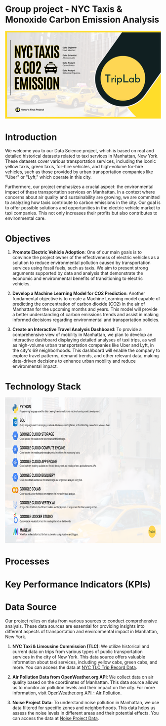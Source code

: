 # Group project - NYC Taxis & Monoxide Carbon Emission Analysis
​![Cover Image](img/cover.png)

# Introduction
We welcome you to our Data Science project, which is based on real and detailed historical datasets related to taxi services in Manhattan, New York. These datasets cover various transportation services, including the iconic yellow taxis, green taxis, for-hire vehicles, and high-volume for-hire vehicles, such as those provided by urban transportation companies like "Uber" or "Lyft," which operate in this city.

Furthermore, our project emphasizes a crucial aspect: the environmental impact of these transportation services on Manhattan. In a context where concerns about air quality and sustainability are growing, we are committed to analyzing how taxis contribute to carbon emissions in the city. Our goal is to offer possible solutions and opportunities in the electric vehicle market to taxi companies. This not only increases their profits but also contributes to environmental care.

# Objectives
1. **Promote Electric Vehicle Adoption**: One of our main goals is to convince the project owner of the effectiveness of electric vehicles as a solution to reduce environmental pollution caused by transportation services using fossil fuels, such as taxis. We aim to present strong arguments supported by data and analysis that demonstrate the economic and environmental benefits of transitioning to electric vehicles.

2. **Develop a Machine Learning Model for CO2 Prediction**: Another fundamental objective is to create a Machine Learning model capable of predicting the concentration of carbon dioxide (CO2) in the air of Manhattan for the upcoming months and years. This model will provide a better understanding of carbon emissions trends and assist in making informed decisions regarding environmental and transportation policies.

3. **Create an Interactive Travel Analysis Dashboard**: To provide a comprehensive view of mobility in Manhattan, we plan to develop an interactive dashboard displaying detailed analyses of taxi trips, as well as high-volume urban transportation companies like Uber and Lyft, in the city's 69 neighborhoods. This dashboard will enable the company to explore travel patterns, demand trends, and other relevant data, making data-driven decisions to enhance urban mobility and reduce environmental impact.


# Technology Stack
<div align="center">
  <img src="img/technology_stack.png" alt="Stack Tecnológico" height=470 width=1000>
</div>

# Processes
# Key Performance Indicators (KPIs)

# Data Source
Our project relies on data from various sources to conduct comprehensive analysis. These data sources are essential for providing insights into different aspects of transportation and environmental impact in Manhattan, New York.

1. **NYC Taxi & Limousine Commission (TLC)**: We utilize historical and current data on trips from various types of public transportation services in the city of New York. This data source offers valuable information about taxi services, including yellow cabs, green cabs, and more. You can access the data at [NYC TLC Trip Record Data](https://www.nyc.gov/site/tlc/about/tlc-trip-record-data.page).


2. **Air Pollution Data from OpenWeather.org API**: We collect data on air quality based on the coordinates of Manhattan. This data source allows us to monitor air pollution levels and their impact on the city. For more information, visit [OpenWeather.org API - Air Pollution](https://openweathermap.org/api/air-pollution).


3. **Noise Project Data**: To understand noise pollution in Manhattan, we use data filtered for specific zones and neighborhoods. This data helps us assess the noise levels in different areas and their potential effects. You can access the data at [Noise Project Data](https://noiseproject.org/data-download/).



